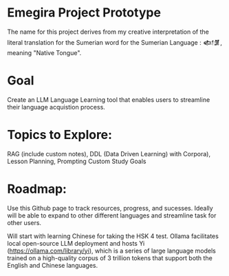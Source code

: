 # Emegira Project Prototype
The name for this project derives from my creative interpretation of the literal translation for the Sumerian word for the Sumerian Language : 𒅴𒂠, meaning "Native Tongue".

# Goal
Create an LLM Language Learning tool that enables users to streamline their language acquistion process.

# Topics to Explore: 
RAG (include custom notes), DDL (Data Driven Learning) with Corpora), Lesson Planning, Prompting Custom Study Goals

# Roadmap:
Use this Github page to track resources, progress, and sucesses. Ideally will be able to expand to other different languages and streamline task for other users.

Will start with learning Chinese for taking the HSK 4 test. Ollama facilitates local open-source LLM deployment and hosts Yi (https://ollama.com/library/yi), which is a series of large language models trained on a high-quality corpus of 3 trillion tokens that support both the English and Chinese languages.




